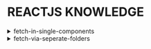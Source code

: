 # REACTJS KNOWLEDGE
<details>
  <summary>fetch-in-single-components</summary>

  
  ```js
  const url = "http://127.0.0.1:8000/api/students/";
  
  const [students, setStudents] = useState([]);
  
  
  // with useEffect
  useEffect(() => {
    const fetchStudents = async () => {
      try{
        const res = await fetch(url);
        const response = await res.json();
        setStudents(response);
      }catch(error){
        console.log("Something went wrong", error);
      }
  
    }
    fetchStudents();
  
  }, []);
  
  ```

</details>

<details>
  <summary>fetch-via-seperate-folders</summary>

  ### create .env
  ```.env
  VITE_API_URL="http://127.0.0.1:8000/api"
  ```

  ### src\lib\apis\students.ts
  ```js
  import { fetchJson } from '../helpers/http';
  
  const baseUrl = import.meta.env.VITE_API_URL || '';
  
  export const fetchStudents = async () => {
    const url = `${baseUrl}/students`;
    return fetchJson(url);
  };
  ```

  ### src\lib\helpers\http.ts
  ```js
  export const fetchJson = async (url: string, options?: RequestInit) => {
    try {
      const response = await fetch(url, options);
  
      if (!response.ok) {
        throw new Error(`HTTP error! Status: ${response.status}`);
      }
  
      return await response.json();
    } catch (error) {
      console.error('Error fetching data:', error);
      throw error;
    }
  };
  ```

  ### components
  ```js
  const [students, setStudents] = useState([]);
  
  useEffect(() => {
    const fetchData = async () => {
      try {
        const studentsData = await fetchStudents();
        setStudents(studentsData);
      } catch (error) {
        console.log("Something went wrong", error);
      }
    };

    fetchData();
  }, []);
  ```
  
</details>
